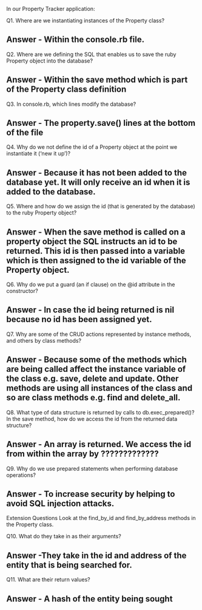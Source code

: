 In our Property Tracker application:

Q1. Where are we instantiating instances of the Property class?

Answer - Within the console.rb file.
---------------------
Q2. Where are we defining the SQL that enables us to save the ruby Property object into the database?

Answer - Within the save method which is part of the Property class definition
-----------------------
Q3. In console.rb, which lines modify the database?

Answer - The property.save() lines at the bottom of the file
-----------------------
Q4. Why do we not define the id of a Property object at the point we instantiate it (‘new it up’)?

Answer - Because it has not been added to the database yet. It will only receive an id when it is added to the database.
-----------------------
Q5. Where and how do we assign the id (that is generated by the database) to the ruby Property object?

Answer - When the save method is called on a property object the SQL instructs an id to be returned. This id is then passed into a variable which is then assigned to the id variable of the Property object.
----------------------
Q6. Why do we put a guard (an if clause) on the @id attribute in the constructor?

Answer - In case the id being returned is nil because no id has been assigned yet.
---------------------
Q7. Why are some of the CRUD actions represented by instance methods, and others by class methods?

Answer - Because some of the methods which are being called affect the instance variable of the class e.g. save, delete and update. Other methods are using all instances of the class and so are class methods e.g. find and delete_all.
----------------
Q8. What type of data structure is returned by calls to db.exec_prepared()? In the save method, how do we access the id from the returned data structure?

Answer - An array is returned. We access the id from within the array by  ?????????????
------------------
Q9. Why do we use prepared statements when performing database operations?

Answer - To increase security by helping to avoid SQL injection attacks.
---------------------
Extension Questions
Look at the find_by_id and find_by_address methods in the Property class.

Q10. What do they take in as their arguments?

Answer -They take in the id and address of the entity that is being searched for.
--------------------
Q11. What are their return values?

Answer -  A hash of the entity being sought
---------------------
